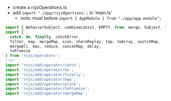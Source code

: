 - create a rxjsOperations.ts
- add `import './app/rxjsOpertions';` in 'main.ts'
  - note: must before `import { AppModule } from "./app/app.module";`

```javascript
import { BehaviorSubject, combineLatest, EMPTY, from, merge, Subject, throwError, of } from 'rxjs';
import {
  catch, do, finally, catchError, 
  filter, map, mergeMap, scan, shareReplay, tap, toArray, switchMap,
  mergeAll, max, reduce, concatMap, delay,
  toPromise
} from 'rxjs/operators';
//or
import 'rxjs/add/operator/catch';
import 'rxjs/add/operator/do';
import 'rxjs/add/operator/finally';
import 'rxjs/add/operator/map';
import 'rxjs/add/operator/pluck';
import 'rxjs/add/operator/toPromise';
import 'rxjs/add/operator/mergeMap';
```

